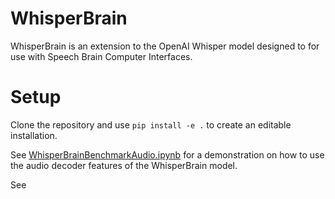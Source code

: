 # WhisperBrain

WhisperBrain is an extension to the OpenAI Whisper model designed to for use with Speech Brain Computer Interfaces. 

# Setup

Clone the repository and use `pip install -e .` to create an editable installation.

See [WhisperBrainBenchmarkAudio.ipynb](https://github.com/olivershetler/WhisperBrain/blob/main/notebooks/WhisperBrainBenchmarkAudio.ipynb) for a demonstration on how to use the audio decoder features of the WhisperBrain model.

See 
